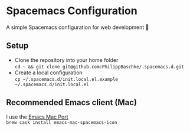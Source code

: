 # Spacemacs Configuration
A simple Spacemacs configuration for web development :space_invader:

## Setup
-   Clone the repository into your home folder<br>`cd ~ && git clone git@github.com:PhilippBaschke/.spacemacs.d.git`
-   Create a local configuration<br>`cp ~/.spacemacs.d/init.local.el.example ~/.spacemacs.d/init.local.el`

## Recommended Emacs client (Mac)
I use the [Emacs Mac Port](https://github.com/railwaycat/homebrew-emacsmacport)<br>`brew cask install emacs-mac-spacemacs-icon`

